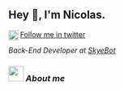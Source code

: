 ## Hey 👋, I'm Nicolas.

<a href='https://twitter.com/divinityuser/'><img align='left' alt="twitter" src="https://raw.githubusercontent.com/rahul-jha98/rahul-jha98/561d474902b59c7429ec22bb73e225696c27b202/assets/twitter.svg" height='20px'/> Follow me in twitter </a>

<p><em>Back-End Developer at <a href="http://www.skyebot.website">SkyeBot</a>

### <img src="https://cdn.discordapp.com/emojis/917878438038229022.gif?size=96&quality=lossless" width="30"> About me
